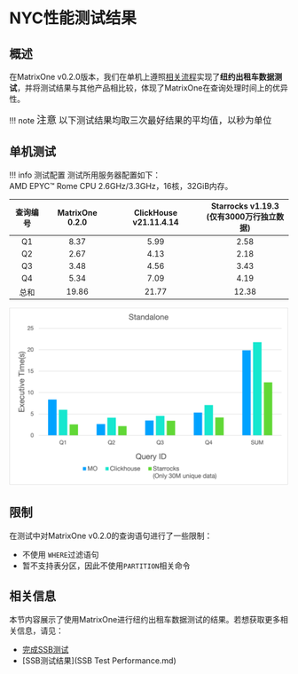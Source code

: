 # **NYC性能测试结果**

## **概述**
在MatrixOne v0.2.0版本，我们在单机上遵照[相关流程](../Get-Started/Tutorial/NYC-test-with-matrixone.md)实现了**纽约出租车数据测试**，并将测试结果与其他产品相比较，体现了MatrixOne在查询处理时间上的优异性。  



!!! note  <font size=4>注意</font>
    <font size=3>以下测试结果均取三次最好结果的平均值，以秒为单位</font>  


## **单机测试**

!!! info 测试配置
    测试所用服务器配置如下：  
    AMD EPYC™ Rome CPU 2.6GHz/3.3GHz，16核，32GiB内存。

|  查询编号 | MatrixOne 0.2.0   |  ClickHouse v21.11.4.14 | Starrocks v1.19.3<br>(仅有3000万行独立数据)
|  :----:  | :----:  |  :----:  |:----:
| Q1 | 8.37|5.99 |2.58	
| Q2 | 2.67|4.13 |2.18
| Q3 | 3.48|4.56 |3.43
| Q4 | 5.34|7.09 |4.19
| 总和| 19.86|21.77|12.38

![柱状图](https://github.com/matrixorigin/artwork/blob/main/docs/overview/NYC_standalone.png?raw=true)

## **限制**
在测试中对MatrixOne v0.2.0的查询语句进行了一些限制：

* 不使用 `WHERE`过滤语句
* 暂不支持表分区，因此不使用`PARTITION`相关命令

## **相关信息**
本节内容展示了使用MatrixOne进行纽约出租车数据测试的结果。若想获取更多相关信息，请见：

* [完成SSB测试](../Get-Started/Tutorial/SSB-test-with-matrixone.md)  
* [SSB测试结果](SSB Test Performance.md)

